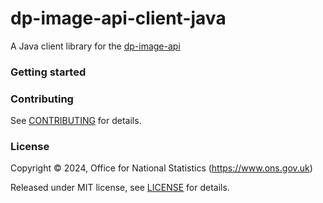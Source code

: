 # dp-image-api-client-java

A Java client library for the [dp-image-api](https://github.com/ONSdigital/dp-image-api)

### Getting started

### Contributing

See [CONTRIBUTING](CONTRIBUTING.md) for details.

### License

Copyright © 2024, Office for National Statistics (https://www.ons.gov.uk)

Released under MIT license, see [LICENSE](LICENSE.md) for details.
